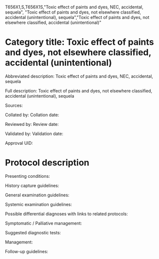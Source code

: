 T656X1,S,T656X1S,"Toxic effect of paints and dyes, NEC, accidental, sequela", "Toxic effect of paints and dyes, not elsewhere classified, accidental (unintentional), sequela","Toxic effect of paints and dyes, not elsewhere classified, accidental (unintentional)"
# Category title: Toxic effect of paints and dyes, not elsewhere classified, accidental (unintentional)

Abbreviated description: Toxic effect of paints and dyes, NEC, accidental, sequela

Full description: Toxic effect of paints and dyes, not elsewhere classified, accidental (unintentional), sequela

Sources:

Collated by:
Collation date:

Reviewed by:
Review date:

Validated by:
Validation date:

Approval UID:

# Protocol description

Presenting conditions:

History capture guidelines:

General examination guidelines:

Systemic examination guidelines:

Possible differential diagnoses with links to related protocols:

Symptomatic / Palliative management:

Suggested diagnostic tests:

Management:

Follow-up guidelines:
